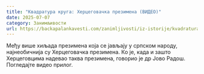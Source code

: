 ```yaml
---
title: "Квадратура круга: Херцеговачка презимена (ВИДЕО)"
date: 2025-07-07
category: Занимљивости
url: https://backapalankavesti.com/zanimljivosti/iz-istorije/kvadratura-kruga-hercegovacka-prezimena/
---
```


Међу више хиљада презимена која се јављају у српском народу, најнеобичнија су Херцеговачка презимена. Ко је, када и зашто Херцеговцима надевао таква презимена, говорио је др Јово Радош. Погледајте видео прилог.
